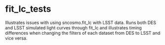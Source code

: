 # fit_lc_tests
Illustrates issues with using sncosmo.fit_lc with LSST data. Runs both DES and LSST simulated light curves through fit_lc and illustrates timing differences when changing the filters of each dataset from DES to LSST and vice versa. 
